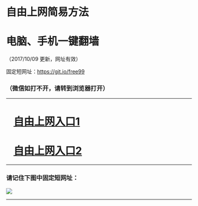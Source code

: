 ﻿# 自由上网简易方法

# 电脑、手机一键翻墙

（2017/10/09 更新，网址有效）

固定短网址：https://git.io/free99

### （微信如打不开，请转到浏览器打开）


***





# &nbsp;&nbsp; <a href="http://ft561021563.fwq-tz-1001.info/fwqtz01.html?t=100900129472 " target="_blank">自由上网入口1</a>
# &nbsp;&nbsp; <a href="http://ft2743728763.fwq-tz-1002.info/fwqtz02.html?t=10090016972 " target="_blank">自由上网入口2</a>
***

### 请记住下图中固定短网址：

<img src="https://s3-us-west-2.amazonaws.com/fwq-1001/yjfq-20170905okok.png" /> 


***

